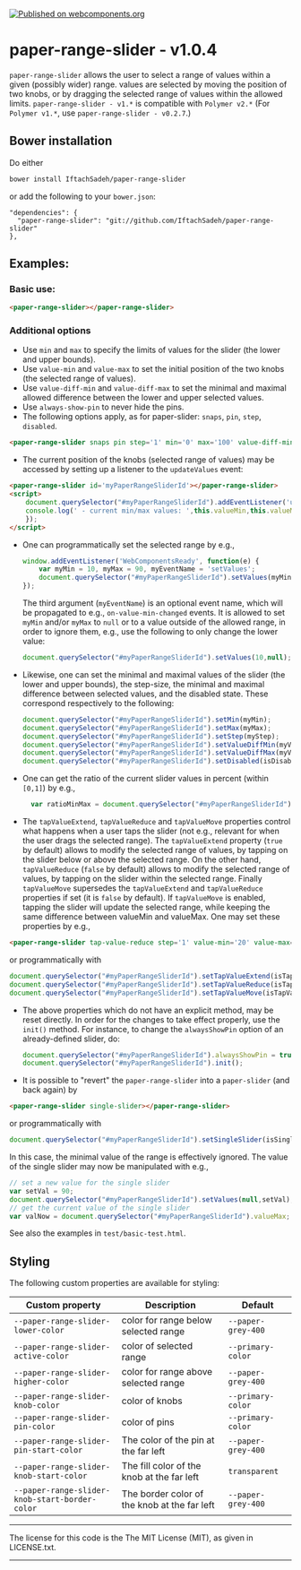 [![Published on webcomponents.org](https://img.shields.io/badge/webcomponents.org-published-blue.svg)](https://www.webcomponents.org/element/IftachSadeh/paper-range-slider)

# paper-range-slider - v1.0.4

`paper-range-slider` allows the user to select a range of values within a given (possibly wider) range. values are selected by moving the position of two knobs, or by dragging the selected range of values within the allowed limits. `paper-range-slider - v1.*` is compatible with `Polymer v2.*` (For `Polymer v1.*`, use `paper-range-slider - v0.2.7`.)

## Bower installation
Do either
```bash
bower install IftachSadeh/paper-range-slider
```
or add the following to your `bower.json`:
```
"dependencies": {
  "paper-range-slider": "git://github.com/IftachSadeh/paper-range-slider"
},
```

## Examples:

### Basic use:

<!--
```
<custom-element-demo>
  <template>
    <script src="../webcomponentsjs/webcomponents-lite.js"></script>
    <link rel="import" href="paper-range-slider.html">
    <next-code-block></next-code-block>
  </template>
</custom-element-demo>
```
-->
```html
<paper-range-slider></paper-range-slider>
```

### Additional options

- Use `min` and `max` to specify the limits of values for the slider (the lower and upper bounds).
- Use `value-min` and `value-max` to set the initial position of the two knobs (the selected range of values).
- Use `value-diff-min` and `value-diff-max` to set the minimal and maximal allowed difference between the lower and upper selected values.
- Use `always-show-pin` to never hide the pins.
- The following options apply, as for paper-slider: `snaps`, `pin`, `step`, `disabled`.

<!--
```
<custom-element-demo>
  <template>
    <script src="../webcomponentsjs/webcomponents-lite.js"></script>
    <link rel="import" href="paper-range-slider.html">
    <next-code-block></next-code-block>
  </template>
</custom-element-demo>
```
-->
  ```html
  <paper-range-slider snaps pin step='1' min='0' max='100' value-diff-min="10" value-diff-max="50" value-min='30' value-max='60'></paper-range-slider>
  ```

- The current position of the knobs (selected range of values) may be accessed by setting up a listener to the `updateValues` event:

<!--
```
<custom-element-demo>
  <template>
    <script src="../webcomponentsjs/webcomponents-lite.js"></script>
    <link rel="import" href="paper-range-slider.html">
    <next-code-block></next-code-block>
  </template>
</custom-element-demo>
```
-->
  ```html
  <paper-range-slider id='myPaperRangeSliderId'></paper-range-slider>
  <script>
      document.querySelector("#myPaperRangeSliderId").addEventListener('updateValues', function (customEvent) {
      console.log(' - current min/max values: ',this.valueMin,this.valueMax)
      });
  </script>
  ```

- One can programmatically set the selected range by e.g., 
  ```javascript
  window.addEventListener('WebComponentsReady', function(e) {
      var myMin = 10, myMax = 90, myEventName = 'setValues';
      document.querySelector("#myPaperRangeSliderId").setValues(myMin,myMax,myEventName);
  });
  ```
  The third argument (`myEventName`) is an optional event name, which will be propagated to e.g., `on-value-min-changed` events.
  It is allowed to set `myMin` and/or `myMax` to `null` or to a value outside of the allowed range, in order to ignore them, e.g., use the following to only change the lower value:
  ```javascript
  document.querySelector("#myPaperRangeSliderId").setValues(10,null);
  ```

- Likewise, one can set the minimal and maximal values of the slider (the lower and upper bounds), the step-size, the minimal and maximal difference between selected values, and the disabled state. These correspond respectively to the following:
  ```javascript
  document.querySelector("#myPaperRangeSliderId").setMin(myMin);
  document.querySelector("#myPaperRangeSliderId").setMax(myMax);
  document.querySelector("#myPaperRangeSliderId").setStep(myStep);
  document.querySelector("#myPaperRangeSliderId").setValueDiffMin(myValueDiffMin);
  document.querySelector("#myPaperRangeSliderId").setValueDiffMax(myValueDiffMax);
  document.querySelector("#myPaperRangeSliderId").setDisabled(isDisabled);
  ```

- One can get the ratio of the current slider values in percent (within `[0,1]`) by e.g., 
  ```javascript
    var ratioMinMax = document.querySelector("#myPaperRangeSliderId").getRatio();
  ```

- The `tapValueExtend`, `tapValueReduce` and `tapValueMove` properties control what happens when a user taps the slider (not e.g., relevant for when the user drags the selected range). The `tapValueExtend` property (`true` by default) allows to modify the selected range of values, by tapping on the slider below or above the selected range. On the other hand, `tapValueReduce` (`false` by default) allows to modify the selected range of values, by tapping on the slider within the selected range. Finally `tapValueMove` supersedes the `tapValueExtend` and `tapValueReduce` properties if set (it is `false` by default). If `tapValueMove` is enabled, tapping the slider will update the selected range, while keeping the same difference between valueMin and valueMax. One may set these properties by e.g.,
  
<!--
```
<custom-element-demo>
  <template>
    <script src="../webcomponentsjs/webcomponents-lite.js"></script>
    <link rel="import" href="paper-range-slider.html">
    <next-code-block></next-code-block>
  </template>
</custom-element-demo>
```
-->
  ```html
  <paper-range-slider tap-value-reduce step='1' value-min='20' value-max='70' max='100' min='0'></paper-range-slider>    
  ```
  or programmatically with
  ```javascript
  document.querySelector("#myPaperRangeSliderId").setTapValueExtend(isTapValueExtend);
  document.querySelector("#myPaperRangeSliderId").setTapValueReduce(isTapValueReduce);
  document.querySelector("#myPaperRangeSliderId").setTapValueMove(isTapValueMove);
  ```

- The above properties which do not have an explicit method, may be reset directly. In order for the changes to take effect properly, use the `init()` method. For instance, to change the `alwaysShowPin` option of an already-defined slider, do:
  ```javascript
  document.querySelector("#myPaperRangeSliderId").alwaysShowPin = true;
  document.querySelector("#myPaperRangeSliderId").init();
  ```

- It is possible to "revert" the `paper-range-slider` into a `paper-slider` (and back again) by
  
<!--
```
<custom-element-demo>
  <template>
    <script src="../webcomponentsjs/webcomponents-lite.js"></script>
    <link rel="import" href="paper-range-slider.html">
    <next-code-block></next-code-block>
  </template>
</custom-element-demo>
```
-->
  ```html
  <paper-range-slider single-slider></paper-range-slider>
  ```

  or programmatically with
  ```javascript
  document.querySelector("#myPaperRangeSliderId").setSingleSlider(isSingleSlider);
  ```
  In this case, the minimal value of the range is effectively ignored. The value of the single slider may now be manipulated with e.g.,
  ```javascript
  // set a new value for the single slider
  var setVal = 90;
  document.querySelector("#myPaperRangeSliderId").setValues(null,setVal);
  // get the current value of the single slider
  var valNow = document.querySelector("#myPaperRangeSliderId").valueMax;
  ```

  See also the examples in `test/basic-test.html`.

## Styling

The following custom properties are available for styling:

Custom property | Description | Default
----------------|-------------|----------
`--paper-range-slider-lower-color` | color for range below selected range | `--paper-grey-400`
`--paper-range-slider-active-color` | color of selected range | `--primary-color`
`--paper-range-slider-higher-color` | color for range above selected range | `--paper-grey-400`
`--paper-range-slider-knob-color` | color of knobs | `--primary-color`
`--paper-range-slider-pin-color` | color of pins | `--primary-color`
`--paper-range-slider-pin-start-color` | The color of the pin at the far left | `--paper-grey-400`
`--paper-range-slider-knob-start-color` | The fill color of the knob at the far left | `transparent`
`--paper-range-slider-knob-start-border-color` | The border color of the knob at the far left | `--paper-grey-400`


---

The license for this code is the The MIT License (MIT), as given in LICENSE.txt.

---